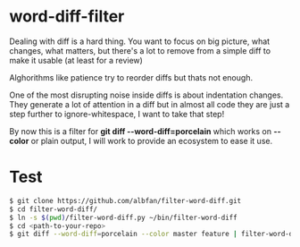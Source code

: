# word-diff-filter

Dealing with diff is a hard thing. You want to focus on big picture, what changes, what matters, but there's a lot to remove from a simple diff to make it usable (at least for a review)

Alghorithms like patience try to reorder diffs but thats not enough. 

One of the most disrupting noise inside diffs is about indentation changes. They generate a lot of attention in a diff but in almost all code they are just a step further to ignore-whitespace, I want to take that step!

By now this is a filter for **git diff --word-diff=porcelain** which works on **--color** or plain output, I will work to provide an ecosystem to ease it use.

# Test

```bash
$ git clone https://github.com/albfan/filter-word-diff.git
$ cd filter-word-diff/
$ ln -s $(pwd)/filter-word-diff.py ~/bin/filter-word-diff
$ cd <path-to-your-repo>
$ git diff --word-diff=porcelain --color master feature | filter-word-diff
```

